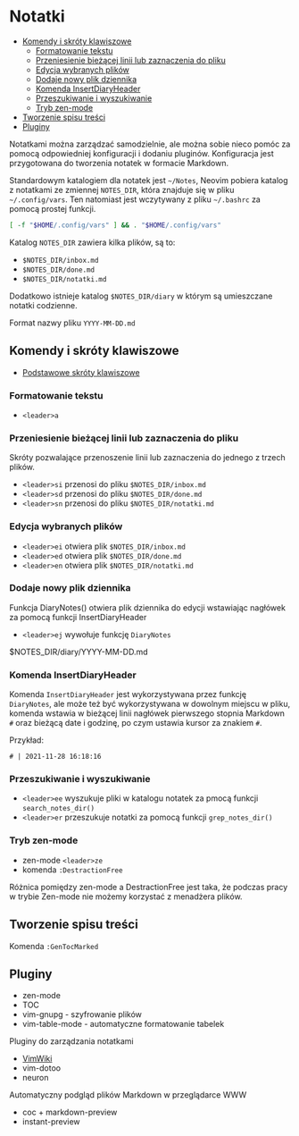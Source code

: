 # Notatki

<!-- vim-markdown-toc Marked -->

* [Komendy i skróty klawiszowe](#komendy-i-skróty-klawiszowe)
    * [Formatowanie tekstu](#formatowanie-tekstu)
    * [Przeniesienie bieżącej linii lub zaznaczenia do pliku](#przeniesienie-bieżącej-linii-lub-zaznaczenia-do-pliku)
    * [Edycja wybranych plików](#edycja-wybranych-plików)
    * [Dodaje nowy plik dziennika](#dodaje-nowy-plik-dziennika)
    * [Komenda InsertDiaryHeader](#komenda-insertdiaryheader)
    * [Przeszukiwanie i wyszukiwanie](#przeszukiwanie-i-wyszukiwanie)
    * [Tryb zen-mode](#tryb-zen-mode)
* [Tworzenie spisu treści](#tworzenie-spisu-treści)
* [Pluginy](#pluginy)

<!-- vim-markdown-toc -->

Notatkami można zarządzać samodzielnie, ale można sobie nieco pomóc za pomocą odpowiedniej
konfiguracji i dodaniu pluginów. Konfiguracja jest przygotowana do tworzenia notatek w formacie
Markdown.

Standardowym katalogiem dla notatek jest `~/Notes`, Neovim pobiera katalog z notatkami ze zmiennej
`NOTES_DIR`, która znajduje się w pliku `~/.config/vars`. Ten natomiast jest wczytywany z pliku
`~/.bashrc` za pomocą prostej funkcji.

```bash
[ -f "$HOME/.config/vars" ] && . "$HOME/.config/vars"
```

Katalog `NOTES_DIR` zawiera kilka plików, są to:

- `$NOTES_DIR/inbox.md`
- `$NOTES_DIR/done.md`
- `$NOTES_DIR/notatki.md`

Dodatkowo istnieje katalog `$NOTES_DIR/diary` w którym są umieszczane notatki codzienne.

Format nazwy pliku `YYYY-MM-DD.md`

## Komendy i skróty klawiszowe

- [Podstawowe skróty klawiszowe](Skróty.md)

### Formatowanie tekstu

- `<leader>a`

### Przeniesienie bieżącej linii lub zaznaczenia do pliku

Skróty pozwalające przenoszenie linii lub zaznaczenia do jednego z trzech plików.

- `<leader>si` przenosi do pliku `$NOTES_DIR/inbox.md`
- `<leader>sd` przenosi do pliku `$NOTES_DIR/done.md`
- `<leader>sn` przenosi do pliku `$NOTES_DIR/notatki.md`

### Edycja wybranych plików

- `<leader>ei` otwiera plik `$NOTES_DIR/inbox.md`
- `<leader>ed` otwiera plik `$NOTES_DIR/done.md`
- `<leader>en` otwiera plik `$NOTES_DIR/notatki.md`

### Dodaje nowy plik dziennika

Funkcja DiaryNotes() otwiera plik dziennika do edycji wstawiając nagłówek za pomocą funkcji
InsertDiaryHeader

- `<leader>ej` wywołuje funkcję `DiaryNotes`

$NOTES_DIR/diary/YYYY-MM-DD.md

### Komenda InsertDiaryHeader

Komenda `InsertDiaryHeader` jest wykorzystywana przez funkcję `DiaryNotes`, ale może też być
wykorzystywana w dowolnym miejscu w pliku, komenda wstawia w bieżącej linii nagłówek pierwszego
stopnia Markdown `#` oraz bieżącą date i godzinę, po czym ustawia kursor za znakiem `#`.

Przykład:

```
# | 2021-11-28 16:18:16
```

### Przeszukiwanie i wyszukiwanie

- `<leader>ee` wyszukuje pliki w katalogu notatek za pmocą funkcji `search_notes_dir()`
- `<leader>er` przeszukuje notatki za pomocą funkcji `grep_notes_dir()`

### Tryb zen-mode

- zen-mode `<leader>ze`
- komenda `:DestractionFree`

Różnica pomiędzy zen-mode a DestractionFree jest taka, że podczas pracy w trybie Zen-mode nie możemy
korzystać z menadżera plików.

## Tworzenie spisu treści

Komenda `:GenTocMarked`

## Pluginy

- zen-mode
- TOC
- vim-gnupg - szyfrowanie plików
- vim-table-mode - automatyczne formatowanie tabelek

Pluginy do zarządzania notatkami

- [VimWiki](VimWiki.md)
- vim-dotoo
- neuron

Automatyczny podgląd plików Markdown w przeglądarce WWW

- coc + markdown-preview
- instant-preview
